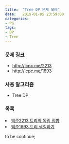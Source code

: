 ```yaml
---
title:  "Tree DP 문제 모음"
date:   2019-01-05 23:59:00
categories:
- PS
tags:
- DP
- Tree
---
```


### 문제 링크
* http://icpc.me/2213
* http://icpc.me/1693

### 사용 알고리즘
* Tree DP

### 목록
<li><a href = "https://justicehui.github.io/ps/2018/09/10/BOJ2213/">백준2213 트리의 독립 집합</a></li>
<li><a href = "https://justicehui.github.io/ps/2019/01/05/BOJ1693/">백준1693 트리 색칠하기</a></li>

to be continue;
